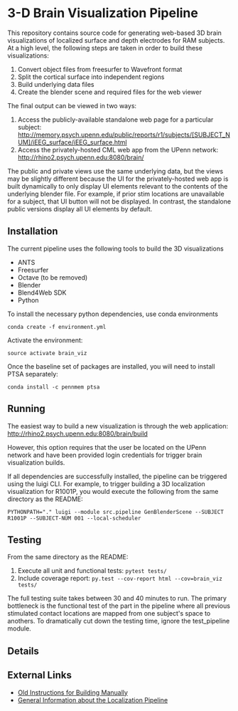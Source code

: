 # 3-D Brain Visualization Pipeline
This repository contains source code for generating web-based 3D brain visualizations of localized surface and depth electrodes for RAM subjects. At a high level, the following steps are taken in order to build these visualizations:

1. Convert object files from freesurfer to Wavefront format
2. Split the cortical surface into independent regions
3. Build underlying data files
4. Create the blender scene and required files for the web viewer

The final output can be viewed in two ways:
1. Access the publicly-available standalone web page for a particular subject: http://memory.psych.upenn.edu/public/reports/r1/subjects/[SUBJECT_NUM]/iEEG_surface/iEEG_surface.html
2. Access the privately-hosted CML web app from the UPenn network: http://rhino2.psych.upenn.edu:8080/brain/

The public and private views use the same underlying data, but the views may be slightly different because the UI for the privately-hosted web app is built dynamically to only display UI elements relevant to the contents of the underlying blender file. For example, if prior stim locations are unavailable for a subject, that UI button will not be displayed. In contrast, the standalone public versions display all UI elements by default.

## Installation
The current pipeline uses the following tools to build the 3D visualizations

- ANTS
- Freesurfer
- Octave (to be removed)
- Blender
- Blend4Web SDK
- Python

To install the necessary python dependencies, use conda environments

```conda create -f environment.yml```

Activate the environment:

```source activate brain_viz```

Once the baseline set of packages are installed, you will need to install PTSA separately:

 ```conda install -c pennmem ptsa```


## Running
The easiest way to build a new visualization is through the web application: http://rhino2.psych.upenn.edu:8080/brain/build

However, this option requires that the user be located on the UPenn network and have been provided login credentials for trigger brain visualization builds.

If all dependencies are successfully installed, the pipeline can be triggered using the luigi CLI. For example, to trigger building a 3D localization visualization for R1001P, you would execute the following from the same directory as the README:


```PYTHONPATH="." luigi --module src.pipeline GenBlenderScene --SUBJECT R1001P --SUBJECT-NUM 001 --local-scheduler```

## Testing
From the same directory as the README:
1. Execute all unit and functional tests: ```pytest tests/```
2. Include coverage report: ```py.test --cov-report html --cov=brain_viz tests/```

The full testing suite takes between 30 and 40 minutes to run. The primary bottleneck is the functional test of the part in the pipeline where all previous stimulated contact locations are mapped from one subject's space to anothers. To dramatically cut down the testing time, ignore the test_pipeline module.

## Details

## External Links
- [Old Instructions for Building Manually](https://memory.psych.upenn.edu/InternalWiki/Electrode_Visualizations_using_Blender_and_Blend4Web)
- [General Information about the Localization Pipeline](https://memory.psych.upenn.edu/InternalWiki/Neuroradiology_Core)


